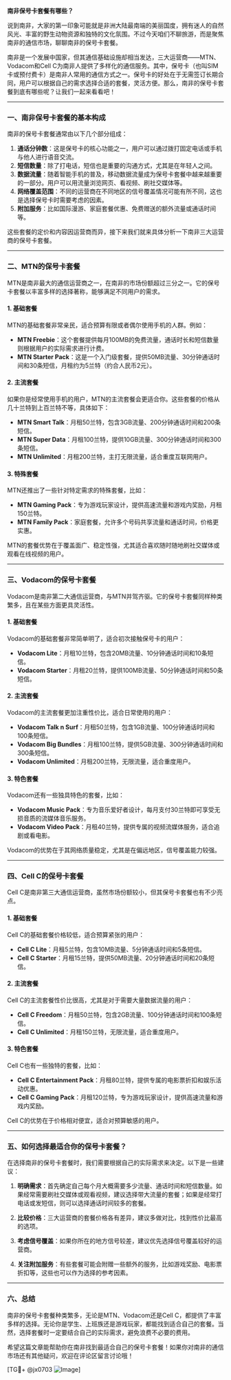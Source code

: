 **南非保号卡套餐有哪些？**

说到南非，大家的第一印象可能就是非洲大陆最南端的美丽国度，拥有迷人的自然风光、丰富的野生动物资源和独特的文化氛围。不过今天咱们不聊旅游，而是聚焦南非的通信市场，聊聊南非的保号卡套餐。

南非是一个发展中国家，但其通信基础设施却相当发达，三大运营商——MTN、Vodacom和Cell C为南非人提供了多样化的通信服务。其中，保号卡（也叫SIM卡或预付费卡）是南非人常用的通信方式之一。保号卡的好处在于无需签订长期合同，用户可以根据自己的需求选择合适的套餐，灵活方便。那么，南非的保号卡套餐到底有哪些呢？让我们一起来看看吧！

---

### **一、南非保号卡套餐的基本构成**

南非的保号卡套餐通常由以下几个部分组成：

1. **通话分钟数**：这是保号卡的核心功能之一，用户可以通过拨打固定电话或手机与他人进行语音交流。
2. **短信数量**：除了打电话，短信也是重要的沟通方式，尤其是在年轻人之间。
3. **数据流量**：随着智能手机的普及，移动数据流量成为保号卡套餐中越来越重要的一部分。用户可以用流量浏览网页、看视频、刷社交媒体等。
4. **网络覆盖范围**：不同的运营商在不同地区的信号覆盖情况可能有所不同，这也是选择保号卡时需要考虑的因素。
5. **附加服务**：比如国际漫游、家庭套餐优惠、免费赠送的额外流量或通话时间等。

这些套餐的定价和内容因运营商而异，接下来我们就来具体分析一下南非三大运营商的保号卡套餐。

---

### **二、MTN的保号卡套餐**

MTN是南非最大的通信运营商之一，在南非的市场份额超过三分之一。它的保号卡套餐以丰富多样的选择著称，能够满足不同用户的需求。

#### 1. **基础套餐**
MTN的基础套餐非常亲民，适合预算有限或者偶尔使用手机的人群。例如：
- **MTN Freebie**：这个套餐提供每月100MB的免费流量，通话时长和短信数量则根据用户的实际需求进行计费。
- **MTN Starter Pack**：这是一个入门级套餐，提供50MB流量、30分钟通话时间和30条短信，月租约为5兰特（约合人民币2元）。

#### 2. **主流套餐**
如果你是经常使用手机的用户，MTN的主流套餐会更适合你。这些套餐的价格从几十兰特到上百兰特不等，具体如下：
- **MTN Smart Talk**：月租50兰特，包含3GB流量、200分钟通话时间和200条短信。
- **MTN Super Data**：月租100兰特，提供10GB流量、300分钟通话时间和300条短信。
- **MTN Unlimited**：月租200兰特，主打无限流量，适合重度互联网用户。

#### 3. **特殊套餐**
MTN还推出了一些针对特定需求的特殊套餐，比如：
- **MTN Gaming Pack**：专为游戏玩家设计，提供高速流量和游戏内奖励，月租150兰特。
- **MTN Family Pack**：家庭套餐，允许多个号码共享流量和通话时间，价格更实惠。

MTN的套餐优势在于覆盖面广、稳定性强，尤其适合喜欢随时随地刷社交媒体或观看在线视频的用户。

---

### **三、Vodacom的保号卡套餐**

Vodacom是南非第二大通信运营商，与MTN并驾齐驱。它的保号卡套餐同样种类繁多，且在某些方面更具灵活性。

#### 1. **基础套餐**
Vodacom的基础套餐非常简单明了，适合初次接触保号卡的用户：
- **Vodacom Lite**：月租10兰特，包含20MB流量、10分钟通话时间和10条短信。
- **Vodacom Starter**：月租20兰特，提供100MB流量、50分钟通话时间和50条短信。

#### 2. **主流套餐**
Vodacom的主流套餐更加注重性价比，适合日常使用的用户：
- **Vodacom Talk n Surf**：月租50兰特，包含1GB流量、100分钟通话时间和100条短信。
- **Vodacom Big Bundles**：月租100兰特，提供5GB流量、300分钟通话时间和300条短信。
- **Vodacom Unlimited**：月租200兰特，无限流量，适合重度用户。

#### 3. **特色套餐**
Vodacom还有一些独具特色的套餐，比如：
- **Vodacom Music Pack**：专为音乐爱好者设计，每月支付30兰特即可享受无损音质的流媒体音乐服务。
- **Vodacom Video Pack**：月租40兰特，提供专属的视频流媒体服务，适合追剧或看电影。

Vodacom的优势在于其网络质量稳定，尤其是在偏远地区，信号覆盖能力较强。

---

### **四、Cell C的保号卡套餐**

Cell C是南非第三大通信运营商，虽然市场份额较小，但其保号卡套餐也有不少亮点。

#### 1. **基础套餐**
Cell C的基础套餐价格较低，适合预算紧张的用户：
- **Cell C Lite**：月租5兰特，包含10MB流量、5分钟通话时间和5条短信。
- **Cell C Starter**：月租15兰特，提供50MB流量、20分钟通话时间和20条短信。

#### 2. **主流套餐**
Cell C的主流套餐性价比很高，尤其是对于需要大量数据流量的用户：
- **Cell C Freedom**：月租50兰特，包含2GB流量、100分钟通话时间和100条短信。
- **Cell C Unlimited**：月租150兰特，无限流量，适合重度用户。

#### 3. **特色套餐**
Cell C也有一些独特的套餐，比如：
- **Cell C Entertainment Pack**：月租80兰特，提供专属的电影票折扣和娱乐活动优惠。
- **Cell C Gaming Pack**：月租120兰特，专为游戏玩家设计，提供高速流量和游戏内奖励。

Cell C的优势在于价格相对便宜，适合对预算敏感的用户。

---

### **五、如何选择最适合你的保号卡套餐？**

在选择南非的保号卡套餐时，我们需要根据自己的实际需求来决定。以下是一些建议：

1. **明确需求**：首先确定自己每个月大概需要多少流量、通话时间和短信数量。如果经常需要刷社交媒体或观看视频，建议选择带大流量的套餐；如果是经常打电话或发短信，则可以选择通话时间较多的套餐。
   
2. **比较价格**：三大运营商的套餐价格各有差异，建议多做对比，找到性价比最高的选项。

3. **考虑信号覆盖**：如果你所在的地方信号较差，建议优先选择信号覆盖较好的运营商。

4. **关注附加服务**：有些套餐可能会附赠一些额外的服务，比如游戏奖励、电影票折扣等，这些也可以作为选择的参考因素。

---

### **六、总结**

南非的保号卡套餐种类繁多，无论是MTN、Vodacom还是Cell C，都提供了丰富多样的选择。无论你是学生、上班族还是游戏玩家，都能找到适合自己的套餐。当然，选择套餐时一定要结合自己的实际需求，避免浪费不必要的费用。

希望这篇文章能帮助你在南非找到最适合自己的保号卡套餐！如果你对南非的通信市场还有其他疑问，欢迎在评论区留言讨论哦！

[TG💪+ @jx0703 ![Image](https://github.com/user-attachments/assets/dbca1d08-cadb-493c-b0ec-ad6f7a83f270)]